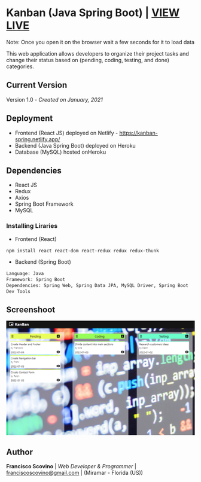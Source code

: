 # Kanban (Java Spring Boot)  |  [VIEW LIVE](https://kanban-spring.netlify.app/)
Note: Once you open it on the browser wait a few seconds for it to load data

This web application allows developers to organize their project tasks and change their status based on (pending, coding, testing, and done) categories.

## Current Version
Version 1.0 - *Created on January, 2021*

## Deployment

* Frontend (React JS) deployed on Netlify - https://kanban-spring.netlify.app/
* Backend (Java Spring Boot) deployed on Heroku
* Database (MySQL) hosted onHeroku 

## Dependencies

* React JS
* Redux
* Axios
* Spring Boot Framework
* MySQL

### Installing Liraries

* Frontend (React)
```
npm install react react-dom react-redux redux redux-thunk
```

* Backend (Spring Boot)
```
Language: Java
Framework: Spring Boot
Dependencies: Spring Web, Spring Data JPA, MySQL Driver, Spring Boot Dev Tools
```

## Screenshoot

![Screenshoot](https://github.com/fscovino/kanban/blob/main/kanban_screenshot_1.png)

## Author

**Francisco Scovino** | *Web Developer & Programmer* | [franciscoscovino@gmail.com](mailto:franciscoscovino@gmail.com) | (Miramar - Florida (US))
